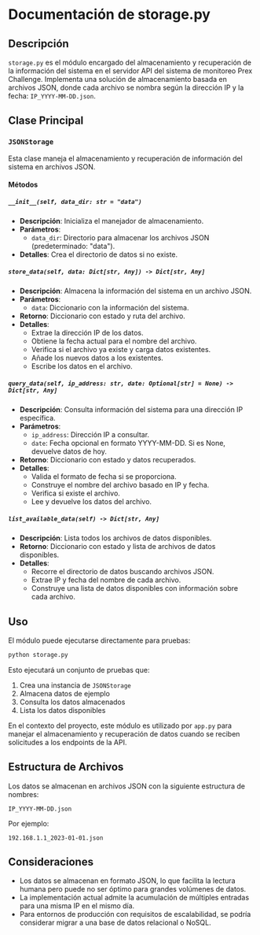 # Documentación de storage.py

## Descripción
`storage.py` es el módulo encargado del almacenamiento y recuperación de la información del sistema en el servidor API del sistema de monitoreo Prex Challenge. Implementa una solución de almacenamiento basada en archivos JSON, donde cada archivo se nombra según la dirección IP y la fecha: `IP_YYYY-MM-DD.json`.

## Clase Principal

### `JSONStorage`
Esta clase maneja el almacenamiento y recuperación de información del sistema en archivos JSON.

#### Métodos

##### `__init__(self, data_dir: str = "data")`
- **Descripción**: Inicializa el manejador de almacenamiento.
- **Parámetros**:
  - `data_dir`: Directorio para almacenar los archivos JSON (predeterminado: "data").
- **Detalles**: Crea el directorio de datos si no existe.

##### `store_data(self, data: Dict[str, Any]) -> Dict[str, Any]`
- **Descripción**: Almacena la información del sistema en un archivo JSON.
- **Parámetros**:
  - `data`: Diccionario con la información del sistema.
- **Retorno**: Diccionario con estado y ruta del archivo.
- **Detalles**:
  - Extrae la dirección IP de los datos.
  - Obtiene la fecha actual para el nombre del archivo.
  - Verifica si el archivo ya existe y carga datos existentes.
  - Añade los nuevos datos a los existentes.
  - Escribe los datos en el archivo.

##### `query_data(self, ip_address: str, date: Optional[str] = None) -> Dict[str, Any]`
- **Descripción**: Consulta información del sistema para una dirección IP específica.
- **Parámetros**:
  - `ip_address`: Dirección IP a consultar.
  - `date`: Fecha opcional en formato YYYY-MM-DD. Si es None, devuelve datos de hoy.
- **Retorno**: Diccionario con estado y datos recuperados.
- **Detalles**:
  - Valida el formato de fecha si se proporciona.
  - Construye el nombre del archivo basado en IP y fecha.
  - Verifica si existe el archivo.
  - Lee y devuelve los datos del archivo.

##### `list_available_data(self) -> Dict[str, Any]`
- **Descripción**: Lista todos los archivos de datos disponibles.
- **Retorno**: Diccionario con estado y lista de archivos de datos disponibles.
- **Detalles**:
  - Recorre el directorio de datos buscando archivos JSON.
  - Extrae IP y fecha del nombre de cada archivo.
  - Construye una lista de datos disponibles con información sobre cada archivo.

## Uso
El módulo puede ejecutarse directamente para pruebas:

```python
python storage.py
```

Esto ejecutará un conjunto de pruebas que:
1. Crea una instancia de `JSONStorage`
2. Almacena datos de ejemplo
3. Consulta los datos almacenados
4. Lista los datos disponibles

En el contexto del proyecto, este módulo es utilizado por `app.py` para manejar el almacenamiento y recuperación de datos cuando se reciben solicitudes a los endpoints de la API.

## Estructura de Archivos
Los datos se almacenan en archivos JSON con la siguiente estructura de nombres:
```
IP_YYYY-MM-DD.json
```

Por ejemplo:
```
192.168.1.1_2023-01-01.json
```

## Consideraciones
- Los datos se almacenan en formato JSON, lo que facilita la lectura humana pero puede no ser óptimo para grandes volúmenes de datos.
- La implementación actual admite la acumulación de múltiples entradas para una misma IP en el mismo día.
- Para entornos de producción con requisitos de escalabilidad, se podría considerar migrar a una base de datos relacional o NoSQL.
